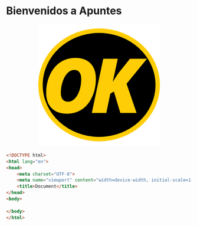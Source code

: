# Bienvenidos a Apuntes

<center>

![OK](assets/img/logo.png "Apuntes")

</center>

``` html
<!DOCTYPE html>
<html lang="en">
<head>
    <meta charset="UTF-8">
    <meta name="viewport" content="width=device-width, initial-scale=1.0">
    <title>Document</title>
</head>
<body>

</body>
</html>
```
